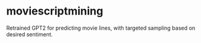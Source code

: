 # moviescriptmining
Retrained GPT2 for predicting movie lines, with targeted sampling based on desired sentiment.
